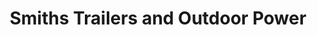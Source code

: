 ---
title: "Smiths Trailers and Outdoor Power"
url: /smiths-falls/smiths-trailers-and-outdoor-power/
shop: tools
---